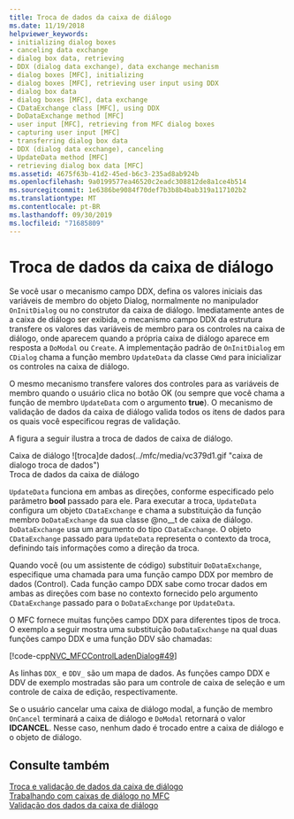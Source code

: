```yaml
---
title: Troca de dados da caixa de diálogo
ms.date: 11/19/2018
helpviewer_keywords:
- initializing dialog boxes
- canceling data exchange
- dialog box data, retrieving
- DDX (dialog data exchange), data exchange mechanism
- dialog boxes [MFC], initializing
- dialog boxes [MFC], retrieving user input using DDX
- dialog box data
- dialog boxes [MFC], data exchange
- CDataExchange class [MFC], using DDX
- DoDataExchange method [MFC]
- user input [MFC], retrieving from MFC dialog boxes
- capturing user input [MFC]
- transferring dialog box data
- DDX (dialog data exchange), canceling
- UpdateData method [MFC]
- retrieving dialog box data [MFC]
ms.assetid: 4675f63b-41d2-45ed-b6c3-235ad8ab924b
ms.openlocfilehash: 9a0199577ea46520c2eadc308812de8a1ce4b514
ms.sourcegitcommit: 1e6386be9084f70def7b3b8b4bab319a117102b2
ms.translationtype: MT
ms.contentlocale: pt-BR
ms.lasthandoff: 09/30/2019
ms.locfileid: "71685809"
---
```

# <a name="dialog-data-exchange"></a>Troca de dados da caixa de diálogo

Se você usar o mecanismo campo DDX, defina os valores iniciais das variáveis de membro do objeto Dialog, normalmente no manipulador `OnInitDialog` ou no construtor da caixa de diálogo. Imediatamente antes de a caixa de diálogo ser exibida, o mecanismo campo DDX da estrutura transfere os valores das variáveis de membro para os controles na caixa de diálogo, onde aparecem quando a própria caixa de diálogo aparece em resposta a `DoModal` ou `Create`. A implementação padrão de `OnInitDialog` em `CDialog` chama a função membro `UpdateData` da classe `CWnd` para inicializar os controles na caixa de diálogo.

O mesmo mecanismo transfere valores dos controles para as variáveis de membro quando o usuário clica no botão OK (ou sempre que você chama a função de membro `UpdateData` com o argumento **true**). O mecanismo de validação de dados da caixa de diálogo valida todos os itens de dados para os quais você especificou regras de validação.

A figura a seguir ilustra a troca de dados de caixa de diálogo.

Caixa de diálogo ![troca]de dados(../mfc/media/vc379d1.gif "caixa de dialogo troca de dados") <br/>
Troca de dados da caixa de diálogo

`UpdateData` funciona em ambas as direções, conforme especificado pelo parâmetro **bool** passado para ele. Para executar a troca, `UpdateData` configura um objeto `CDataExchange` e chama a substituição da função membro `DoDataExchange` da sua classe @no__t de caixa de diálogo. `DoDataExchange` usa um argumento do tipo `CDataExchange`. O objeto `CDataExchange` passado para `UpdateData` representa o contexto da troca, definindo tais informações como a direção da troca.

Quando você (ou um assistente de código) substituir `DoDataExchange`, especifique uma chamada para uma função campo DDX por membro de dados (Control). Cada função campo DDX sabe como trocar dados em ambas as direções com base no contexto fornecido pelo argumento `CDataExchange` passado para o `DoDataExchange` por `UpdateData`.

O MFC fornece muitas funções campo DDX para diferentes tipos de troca. O exemplo a seguir mostra uma substituição `DoDataExchange` na qual duas funções campo DDX e uma função DDV são chamadas:

[!code-cpp[NVC_MFCControlLadenDialog#49](../mfc/codesnippet/cpp/dialog-data-exchange_1.cpp)]

As linhas `DDX_` e `DDV_` são um mapa de dados. As funções campo DDX e DDV de exemplo mostradas são para um controle de caixa de seleção e um controle de caixa de edição, respectivamente.

Se o usuário cancelar uma caixa de diálogo modal, a função de membro `OnCancel` terminará a caixa de diálogo e `DoModal` retornará o valor **IDCANCEL**. Nesse caso, nenhum dado é trocado entre a caixa de diálogo e o objeto de diálogo.

## <a name="see-also"></a>Consulte também

[Troca e validação de dados da caixa de diálogo](../mfc/dialog-data-exchange-and-validation.md)<br/>
[Trabalhando com caixas de diálogo no MFC](../mfc/life-cycle-of-a-dialog-box.md)<br/>
[Validação dos dados da caixa de diálogo](../mfc/dialog-data-validation.md)
